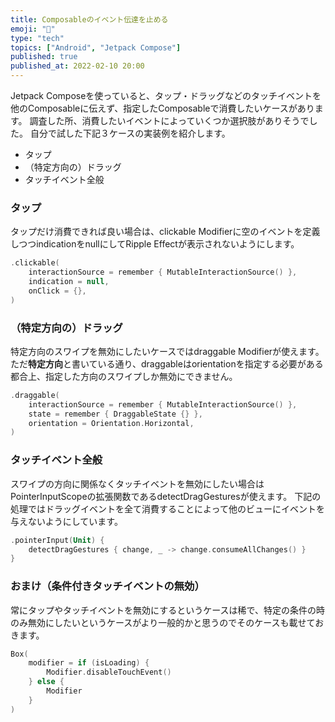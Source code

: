 ```yaml
---
title: Composableのイベント伝達を止める
emoji: "🚀"
type: "tech"
topics: ["Android", "Jetpack Compose"]
published: true
published_at: 2022-02-10 20:00
---
```


Jetpack Composeを使っていると、タップ・ドラッグなどのタッチイベントを他のComposableに伝えず、指定したComposableで消費したいケースがあります。
調査した所、消費したいイベントによっていくつか選択肢がありそうでした。
自分で試した下記３ケースの実装例を紹介します。
- タップ
- （特定方向の）ドラッグ
- タッチイベント全般

### タップ
タップだけ消費できれば良い場合は、clickable Modifierに空のイベントを定義しつつindicationをnullにしてRipple Effectが表示されないようにします。

```kotlin
.clickable(
    interactionSource = remember { MutableInteractionSource() },
    indication = null,
    onClick = {},
)
```

### （特定方向の）ドラッグ
特定方向のスワイプを無効にしたいケースではdraggable Modifierが使えます。
ただ**特定方向**と書いている通り、draggableはorientationを指定する必要がある都合上、指定した方向のスワイプしか無効にできません。

```kotlin
.draggable(
    interactionSource = remember { MutableInteractionSource() },
    state = remember { DraggableState {} },
    orientation = Orientation.Horizontal,
)
```

### タッチイベント全般
スワイプの方向に関係なくタッチイベントを無効にしたい場合はPointerInputScopeの拡張関数であるdetectDragGesturesが使えます。
下記の処理ではドラッグイベントを全て消費することによって他のビューにイベントを与えないようにしています。

```kotlin
.pointerInput(Unit) {
    detectDragGestures { change, _ -> change.consumeAllChanges() }
}
```

### おまけ（条件付きタッチイベントの無効）
常にタップやタッチイベントを無効にするというケースは稀で、特定の条件の時のみ無効にしたいというケースがより一般的かと思うのでそのケースも載せておきます。

```kotlin
Box(
    modifier = if (isLoading) {
        Modifier.disableTouchEvent()
    } else {
        Modifier
    }
)
```

